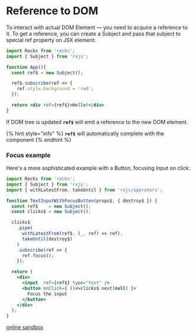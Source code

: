 # Reference to DOM

To interact with actual DOM Element — you need to acquire a reference to it. To get a reference, you can create a Subject and pass that subject to special ref property on JSX element:

```jsx
import Recks from 'recks';
import { Subject } from 'rxjs';

function App(){
  const ref$ = new Subject();

  ref$.subscribe(ref => {
    ref.style.background = 'red';
  });

  return <div ref={ref$}>Hello!</div>
}
```

If DOM tree is updated **`ref$`** will emit a reference to the new DOM element.

{% hint style="info" %}
**`ref$`** will automatically complete with the component
{% endhint %}

### Focus example

Here's a more sophisticated example with a Button, focusing Input on click:

```jsx
import Recks from 'recks';
import { Subject } from 'rxjs';
import { withLatestFrom, takeUntil } from 'rxjs/operators';

function TextInputWithFocusButton(props$, { destroy$ }) {
  const ref$    = new Subject();
  const clicks$ = new Subject();

  clicks$
    .pipe(
      withLatestFrom(ref$, (_, ref) => ref),
      takeUntil(destroy$)
    )
    .subscribe(ref => {
      ref.focus();
    });

  return (
    <div>
      <input  ref={ref$} type="text" />
      <button onClick={ ()=>clicks$.next(null) }>
        Focus the input
      </button>
    </div>
  );
}
```

[online sandbox](https://codesandbox.io/s/recks-example-input-ref-ye5so?fontsize=14&hidenavigation=1&theme=dark&module=/src/App)

